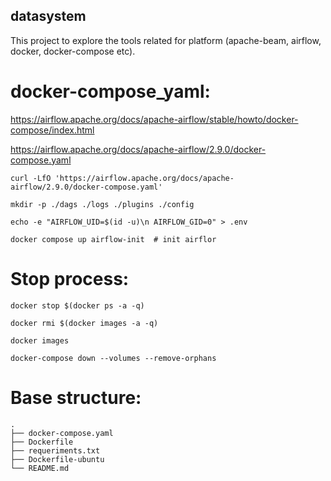 ## datasystem
This project to explore the tools related for platform (apache-beam, airflow, docker, docker-compose etc).

# docker-compose_yaml:

https://airflow.apache.org/docs/apache-airflow/stable/howto/docker-compose/index.html

https://airflow.apache.org/docs/apache-airflow/2.9.0/docker-compose.yaml

```
curl -LfO 'https://airflow.apache.org/docs/apache-airflow/2.9.0/docker-compose.yaml'

mkdir -p ./dags ./logs ./plugins ./config

echo -e "AIRFLOW_UID=$(id -u)\n AIRFLOW_GID=0" > .env

docker compose up airflow-init  # init airflor  
``` 
# Stop process:
```
docker stop $(docker ps -a -q)

docker rmi $(docker images -a -q)

docker images 

docker-compose down --volumes --remove-orphans

``` 
# Base structure:
```
.
├── docker-compose.yaml
├── Dockerfile
├── requeriments.txt
├── Dockerfile-ubuntu
└── README.md
```
